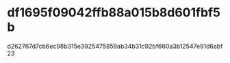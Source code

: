 # df1695f09042ffb88a015b8d601fbf5b
d262767d7cb6ec98b315e3925475859ab34b31c92bf660a3b12547e91d6abf23
